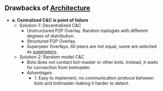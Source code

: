 ## Drawbacks of [Architecture](./README.md)
  - **a. Centralized C&C is point of failure**
    - Solution-1: Decentralized C&C
      - Unstructured P2P Overlay. Random toplogies with different degrees of distribution.
      - Structured P2P Overlay.
      - Superpeer Overlays. All peers are not equal, some are selected as [superpeers](/System-Design/Scalable/Skype).
    - Solution-2: Random model C&C 
      - Bots does not contact bot-master or other bots. Instead, it waits for connection from botmaster.
      - *Advantages:*
        - *1.* Easy to implement, no communication protocol between bots and botmaster making it harder to detect.
